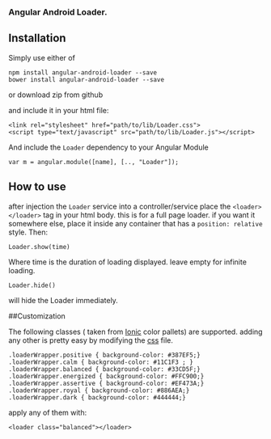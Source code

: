 ### Angular Android Loader.

## Installation

Simply use either of

```
npm install angular-android-loader --save
bower install angular-android-loader --save
```

or download zip from github

and include it in your html file:

```
<link rel="stylesheet" href="path/to/lib/Loader.css">
<script type="text/javascript" src="path/to/lib/Loader.js"></script>
```

And include the `Loader` dependency to your Angular Module

```
var m = angular.module([name], [.., "Loader"]);
```

## How to use

after injection the `Loader` service into a controller/service place the `<loader></loader>` tag in your html body. this is for a full page loader. if you want it somewhere else, place it inside any container that has a `position: relative` style.
Then:

```
Loader.show(time)
```

Where time is the duration of loading displayed. leave empty for infinite loading.

```
Loader.hide()
```

will hide the Loader immediately.

##Customization

The following classes ( taken from [Ionic](http://ionicframework.com/) color pallets) are supported. adding any other is pretty easy by modifying the [css](https://github.com/Kianenigma/AngularAndroidLoader/blob/master/src/Loader.css#L18) file.

```
.loaderWrapper.positive { background-color: #387EF5;}
.loaderWrapper.calm { background-color: #11C1F3 ; }
.loaderWrapper.balanced { background-color: #33CD5F;}
.loaderWrapper.energized { background-color: #FFC900;}
.loaderWrapper.assertive { background-color: #EF473A;}
.loaderWrapper.royal { background-color: #886AEA;}
.loaderWrapper.dark { background-color: #444444;}
```

apply any of them with:

```
<loader class="balanced"></loader>
```
